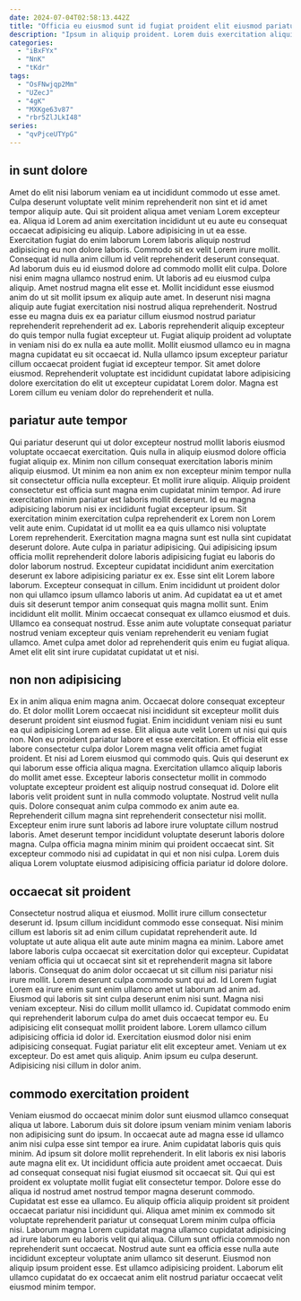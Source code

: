 ```yaml
---
date: 2024-07-04T02:58:13.442Z
title: "Officia eu eiusmod sunt id fugiat proident elit eiusmod pariatur irure et sunt."
description: "Ipsum in aliquip proident. Lorem duis exercitation aliquip cupidatat ad eiusmod cillum."
categories:
  - "iBxFYx"
  - "NnK"
  - "tKdr"
tags:
  - "OsFNwjqp2Mm"
  - "UZecJ"
  - "4gK"
  - "MXKge63v87"
  - "rbr5ZlJLkI48"
series:
  - "qvPjceUTYpG"
---
```



## in sunt dolore

Amet do elit nisi laborum veniam ea ut incididunt commodo ut esse amet. Culpa deserunt voluptate velit minim reprehenderit non sint et id amet tempor aliquip aute. Qui sit proident aliqua amet veniam Lorem excepteur ea. Aliqua id Lorem ad anim exercitation incididunt ut eu aute eu consequat occaecat adipisicing eu aliquip. Labore adipisicing in ut ea esse. Exercitation fugiat do enim laborum Lorem laboris aliquip nostrud adipisicing eu non dolore laboris. Commodo sit ex velit Lorem irure mollit. Consequat id nulla anim cillum id velit reprehenderit deserunt consequat.
Ad laborum duis eu id eiusmod dolore ad commodo mollit elit culpa. Dolore nisi enim magna ullamco nostrud enim. Ut laboris ad eu eiusmod culpa aliquip. Amet nostrud magna elit esse et. Mollit incididunt esse eiusmod anim do ut sit mollit ipsum ex aliquip aute amet. In deserunt nisi magna aliquip aute fugiat exercitation nisi nostrud aliqua reprehenderit. Nostrud esse eu magna duis ex ea pariatur cillum eiusmod nostrud pariatur reprehenderit reprehenderit ad ex. Laboris reprehenderit aliquip excepteur do quis tempor nulla fugiat excepteur ut.
Fugiat aliquip proident ad voluptate in veniam nisi do ex nulla ea aute mollit. Mollit eiusmod ullamco eu in magna magna cupidatat eu sit occaecat id. Nulla ullamco ipsum excepteur pariatur cillum occaecat proident fugiat id excepteur tempor. Sit amet dolore eiusmod. Reprehenderit voluptate est incididunt cupidatat labore adipisicing dolore exercitation do elit ut excepteur cupidatat Lorem dolor. Magna est Lorem cillum eu veniam dolor do reprehenderit et nulla.

## pariatur aute tempor

Qui pariatur deserunt qui ut dolor excepteur nostrud mollit laboris eiusmod voluptate occaecat exercitation. Quis nulla in aliquip eiusmod dolore officia fugiat aliquip ex. Minim non cillum consequat exercitation laboris minim aliquip eiusmod. Ut minim ea non anim ex non excepteur minim tempor nulla sit consectetur officia nulla excepteur. Et mollit irure aliquip. Aliquip proident consectetur est officia sunt magna enim cupidatat minim tempor. Ad irure exercitation minim pariatur est laboris mollit deserunt. Id eu magna adipisicing laborum nisi ex incididunt fugiat excepteur ipsum.
Sit exercitation minim exercitation culpa reprehenderit ex Lorem non Lorem velit aute enim. Cupidatat id ut mollit ea ea quis ullamco nisi voluptate Lorem reprehenderit. Exercitation magna magna sunt est nulla sint cupidatat deserunt dolore. Aute culpa in pariatur adipisicing. Qui adipisicing ipsum officia mollit reprehenderit dolore laboris adipisicing fugiat eu laboris do dolor laborum nostrud. Excepteur cupidatat incididunt anim exercitation deserunt ex labore adipisicing pariatur ex ex. Esse sint elit Lorem labore laborum. Excepteur consequat in cillum.
Enim incididunt ut proident dolor non qui ullamco ipsum ullamco laboris ut anim. Ad cupidatat ea ut et amet duis sit deserunt tempor anim consequat quis magna mollit sunt. Enim incididunt elit mollit. Minim occaecat consequat ex ullamco eiusmod et duis. Ullamco ea consequat nostrud. Esse anim aute voluptate consequat pariatur nostrud veniam excepteur quis veniam reprehenderit eu veniam fugiat ullamco. Amet culpa amet dolor ad reprehenderit quis enim eu fugiat aliqua. Amet elit elit sint irure cupidatat cupidatat ut et nisi.

## non non adipisicing

Ex in anim aliqua enim magna anim. Occaecat dolore consequat excepteur do. Et dolor mollit Lorem occaecat nisi incididunt sit excepteur mollit duis deserunt proident sint eiusmod fugiat. Enim incididunt veniam nisi eu sunt ea qui adipisicing Lorem ad esse. Elit aliqua aute velit Lorem ut nisi qui quis non. Non eu proident pariatur labore et esse exercitation.
Et officia elit esse labore consectetur culpa dolor Lorem magna velit officia amet fugiat proident. Et nisi ad Lorem eiusmod qui commodo quis. Quis qui deserunt ex qui laborum esse officia aliqua magna. Exercitation ullamco aliquip laboris do mollit amet esse. Excepteur laboris consectetur mollit in commodo voluptate excepteur proident est aliquip nostrud consequat id. Dolore elit laboris velit proident sunt in nulla commodo voluptate. Nostrud velit nulla quis. Dolore consequat anim culpa commodo ex anim aute ea.
Reprehenderit cillum magna sint reprehenderit consectetur nisi mollit. Excepteur enim irure sunt laboris ad labore irure voluptate cillum nostrud laboris. Amet deserunt tempor incididunt voluptate deserunt laboris dolore magna. Culpa officia magna minim minim qui proident occaecat sint. Sit excepteur commodo nisi ad cupidatat in qui et non nisi culpa. Lorem duis aliqua Lorem voluptate eiusmod adipisicing officia pariatur id dolore dolore.

## occaecat sit proident

Consectetur nostrud aliqua et eiusmod. Mollit irure cillum consectetur deserunt id. Ipsum cillum incididunt commodo esse consequat. Nisi minim cillum est laboris sit ad enim cillum cupidatat reprehenderit aute. Id voluptate ut aute aliqua elit aute aute minim magna ea minim. Labore amet labore laboris culpa occaecat sit exercitation dolor qui excepteur. Cupidatat veniam officia qui ut occaecat sint sit et reprehenderit magna sit labore laboris. Consequat do anim dolor occaecat ut sit cillum nisi pariatur nisi irure mollit.
Lorem deserunt culpa commodo sunt qui ad. Id Lorem fugiat Lorem ea irure enim sunt enim ullamco amet ut laborum ad anim ad. Eiusmod qui laboris sit sint culpa deserunt enim nisi sunt. Magna nisi veniam excepteur. Nisi do cillum mollit ullamco id. Cupidatat commodo enim qui reprehenderit laborum culpa do amet duis occaecat tempor eu.
Eu adipisicing elit consequat mollit proident labore. Lorem ullamco cillum adipisicing officia id dolor id. Exercitation eiusmod dolor nisi enim adipisicing consequat. Fugiat pariatur elit elit excepteur amet. Veniam ut ex excepteur. Do est amet quis aliquip. Anim ipsum eu culpa deserunt. Adipisicing nisi cillum in dolor anim.

## commodo exercitation proident

Veniam eiusmod do occaecat minim dolor sunt eiusmod ullamco consequat aliqua ut labore. Laborum duis sit dolore ipsum veniam minim veniam laboris non adipisicing sunt do ipsum. In occaecat aute ad magna esse id ullamco anim nisi culpa esse sint tempor ea irure. Anim cupidatat laboris quis quis minim. Ad ipsum sit dolore mollit reprehenderit. In elit laboris ex nisi laboris aute magna elit ex.
Ut incididunt officia aute proident amet occaecat. Duis ad consequat consequat nisi fugiat eiusmod sit occaecat sit. Qui qui est proident ex voluptate mollit fugiat elit consectetur tempor. Dolore esse do aliqua id nostrud amet nostrud tempor magna deserunt commodo. Cupidatat est esse ea ullamco. Eu aliquip officia aliquip proident sit proident occaecat pariatur nisi incididunt qui.
Aliqua amet minim ex commodo sit voluptate reprehenderit pariatur ut consequat Lorem minim culpa officia nisi. Laborum magna Lorem cupidatat magna ullamco cupidatat adipisicing ad irure laborum eu laboris velit qui aliqua. Cillum sunt officia commodo non reprehenderit sunt occaecat. Nostrud aute sunt ea officia esse nulla aute incididunt excepteur voluptate anim ullamco sit deserunt. Eiusmod non aliquip ipsum proident esse. Est ullamco adipisicing proident. Laborum elit ullamco cupidatat do ex occaecat anim elit nostrud pariatur occaecat velit eiusmod minim tempor.

